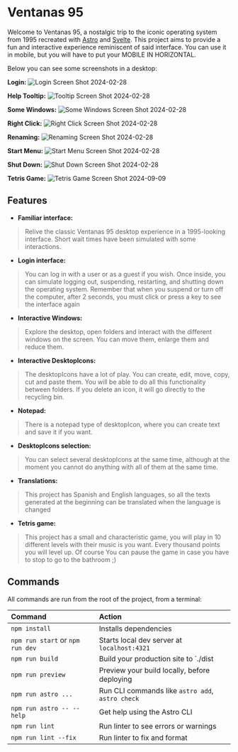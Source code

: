 # Ventanas 95

Welcome to Ventanas 95, a nostalgic trip to the iconic operating system from 1995 recreated with [Astro](https://astro.build/) and [Svelte](https://svelte.dev/). This project aims to provide a fun and interactive experience reminiscent of said interface. You can use it in mobile, but you will have to put your MOBILE IN HORIZONTAL.

Below you can see some screenshots in a desktop:

**Login:**
![Login Screen Shot 2024-02-28](https://drive.google.com/file/d/15E8pFESZkHZHDmqZcAUifJCoiXVTmP8B)

**Help Tooltip:**
![Tooltip Screen Shot 2024-02-28](https://drive.google.com/file/d/1Gw5impxjcqJyDGm56v1KiYxMNSXWLsTq)

**Some Windows:**
![Some Windows Screen Shot 2024-02-28](https://drive.google.com/file/d/1IV-5xrvgsK-at4PVd4Ee2_SjM1ay_ty7)

**Right Click:**
![Right Click Screen Shot 2024-02-28](https://drive.google.com/file/d/1JonBPt-WjyBA3Zyx0n13-UIB-ZPh4OAk)

**Renaming:**
![Renaming Screen Shot 2024-02-28](https://drive.google.com/file/d/1Mv7U5cJp9jhBSmk-BBFIq7x_-lfb9O06)

**Start Menu:**
![Start Menu Screen Shot 2024-02-28](https://drive.google.com/file/d/1ExnN5475HmbGtPBFQVtX4UL56ZVPf1NN)

**Shut Down:**
![Shut Down Screen Shot 2024-02-28](https://drive.google.com/file/d/12doEKRFiPjoxpxZjwzIi-AwRkqjz4PDG)

**Tetris Game:**
![Tetris Game Screen Shot 2024-09-09](https://drive.google.com/file/d/1kHqudLJF5yVBUlCZ2N4tRHCNOaWObcvU)

## Features

- **Familiar interface:**
> Relive the classic Ventanas 95 desktop experience in a 1995-looking interface. Short wait times have been simulated with some interactions.
- **Login interface:**
> You can log in with a user or as a guest if you wish. Once inside, you can simulate logging out, suspending, restarting, and shutting down the operating system. Remember that when you suspend or turn off the computer, after 2 seconds, you must click or press a key to see the interface again
- **Interactive Windows:**
> Explore the desktop, open folders and interact with the different windows on the screen. You can move them, enlarge them and reduce them.
- **Interactive DesktopIcons:**
> The desktopIcons have a lot of play. You can create, edit, move, copy, cut and paste them. You will be able to do all this functionality between folders. If you delete an icon, it will go directly to the recycling bin.
- **Notepad:**
> There is a notepad type of desktopIcon, where you can create text and save it if you want.
- **DesktopIcons selection:**
> You can select several desktopIcons at the same time, although at the moment you cannot do anything with all of them at the same time.
- **Translations:**
> This project has Spanish and English languages, so all the texts generated at the beginning can be translated when the language is changed
- **Tetris game:**
> This project has a small and characteristic game, you will play in 10 different levels with their music is you want. Every thousand points you will level up. Of course You can pause the game in case you have to stop to go to the bathroom ;)

## Commands

All commands are run from the root of the project, from a terminal:

| Command                           | Action                                           |
| :-------------------------------- | :----------------------------------------------- |
| `npm install`                     | Installs dependencies                            |
| `npm run start` or `npm run dev`  | Starts local dev server at `localhost:4321`      |
| `npm run build`                   | Build your production site to `./dist            |
| `npm run preview`                 | Preview your build locally, before deploying     |
| `npm run astro ...`               | Run CLI commands like `astro add`, `astro check` |
| `npm run astro -- --help`         | Get help using the Astro CLI                     |
| `npm run lint`                    | Run linter to see errors or warnings             |
| `npm run lint --fix`              | Run linter to fix and format                     |
